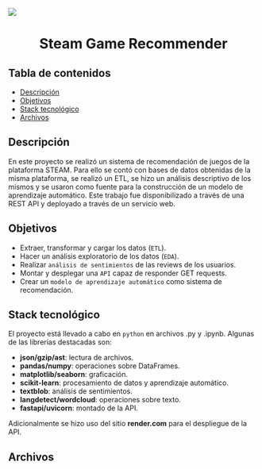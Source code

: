 ![](https://upload.wikimedia.org/wikipedia/commons/8/87/New_Steam_Logo_with_name.jpg)

<h1 align="center"><b> Steam Game Recommender </b></h1>


## Tabla de contenidos  <!-- omit in toc -->
- [Descripción](#descripción)
- [Objetivos](#objetivos)
- [Stack tecnológico](#stack-tecnológico)
- [Archivos](#archivos)


## Descripción
En este proyecto se realizó un sistema de recomendación de juegos de la plataforma STEAM. Para ello se contó con bases de datos obtenidas de la misma plataforma, se realizó un ETL, se hizo un análisis descriptivo de los mismos y se usaron como fuente para la construcción de un modelo de aprendizaje automático. Este trabajo fue disponibilizado a través de una REST API y deployado a través de un servicio web.

## Objetivos
* Extraer, transformar y cargar los datos (`ETL`).
* Hacer un análisis exploratorio de los datos (`EDA`).
* Realizar `análisis de sentimientos` de las reviews de los usuarios.
* Montar y desplegar una `API` capaz de responder GET requests.
* Crear un `modelo de aprendizaje automático` como sistema de recomendación.

## Stack tecnológico
El proyecto está llevado a cabo en `python` en archivos .py y .ipynb. Algunas de 
las librerias destacadas son:
* __json/gzip/ast__: lectura de archivos.
* __pandas/numpy__: operaciones sobre DataFrames.
* __matplotlib/seaborn__: graficación.
* __scikit-learn__: procesamiento de datos y aprendizaje automático.
* __textblob__: análisis de sentimientos.
* __langdetect/wordcloud__: operaciones sobre texto.
* __fastapi/uvicorn__: montado de la API.

Adicionalmente se hizo uso del sitio __render.com__ para el despliegue de la API.

## Archivos